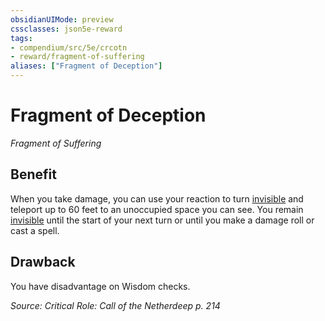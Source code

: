 ```yaml
---
obsidianUIMode: preview
cssclasses: json5e-reward
tags:
- compendium/src/5e/crcotn
- reward/fragment-of-suffering
aliases: ["Fragment of Deception"]
---
```

# Fragment of Deception
*Fragment of Suffering*  

## Benefit

When you take damage, you can use your reaction to turn [invisible](2-Mechanics/CLI/rules/conditions.md#Invisible) and teleport up to 60 feet to an unoccupied space you can see. You remain [invisible](2-Mechanics/CLI/rules/conditions.md#Invisible) until the start of your next turn or until you make a damage roll or cast a spell.

## Drawback

You have disadvantage on Wisdom checks.

*Source: Critical Role: Call of the Netherdeep p. 214*